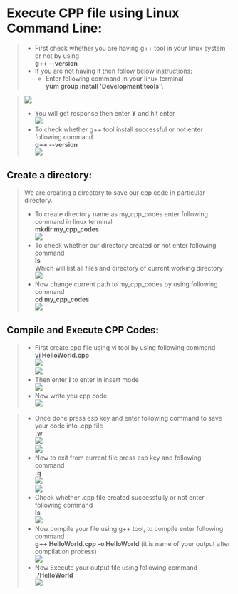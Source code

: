 # Execute CPP file using Linux Command Line:

>  + First check whether you are having g++ tool in your linux system or not by using \
**g++ --version**
> + If you are not having it then follow below instructions:
 >   + Enter following command in your linux terminal\
**yum group install 'Development tools'**\

 >  ![](images/day%204%20images/1.JPG)
>    +	You will get response then enter **Y** and hit enter\
>  ![](images/day%204%20images/2.JPG) 
>    + To check whether g++ tool install successful or not enter following command\
**g++ --version**\
>  ![](images/day%204%20images/3.JPG)

## Create a directory:

> We are creating a directory to save our cpp code in particular directory.
> + To create directory name as my_cpp_codes enter following command in linux terminal\
**mkdir my_cpp_codes**\
>  ![](images/day%204%20images/4.JPG)
> + To check whether our directory created or not enter following command\
**ls**\
Which will list all files and directory of current working directory \
>  ![](images/day%204%20images/5.JPG)
> + Now change current path to my_cpp_codes by using following command\
**cd my_cpp_codes**\
>  ![](images/day%204%20images/6.JPG)

## Compile and Execute CPP Codes:

> + First create cpp file using vi tool by using following command\
**vi HelloWorld.cpp**
\
>  ![](images/day%204%20images/7.JPG)\
>  ![](images/day%204%20images/8.JPG) 
> + Then enter **i** to enter in insert mode\
>  ![](images/day%204%20images/9.JPG)
> + Now write you cpp code\
>  ![](images/day%204%20images/10.JPG)

> + Once done press esp key and enter following command to save your code into .cpp file\
**:w**\
>  ![](images/day%204%20images/11.JPG)\
>  ![](images/day%204%20images/12.JPG)
> + Now to exit from current file press esp key and following command\
**:q**\
>  ![](images/day%204%20images/13.JPG)\
>  ![](images/day%204%20images/14.JPG)
> + Check whether  .cpp file created successfully or not enter following command\
**ls**\
>  ![](images/day%204%20images/15.JPG)
> + Now compile your file using g++ tool, to compile enter following command\
**g++ HelloWorld.cpp -o HelloWorld** (it is name of your output after compilation process)\
>  ![](images/day%204%20images/16.JPG)
> + Now Execute your output file using following command\
**./HelloWorld**\
>  ![](images/day%204%20images/17.JPG)




